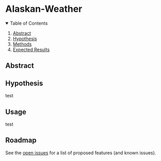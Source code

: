 # Alaskan-Weather

<!-- TABLE OF CONTENTS -->
<details open="open">
  <summary>Table of Contents</summary>
  <ol>
    <li>
      <a href="#Abstract">Abstract</a>
     </li>
    <li>
      <a href="#hypothesis">Hypothesis</a>    
    </li>
    <li><a href="#methods">Methods</a></li>
    <li><a href="#expected-results">Expected Results</a></li>  
  </ol>
</details>



<!-- Abstact -->
## Abstract


<!-- Hypothesis -->
## Hypothesis

test

<!-- Methods -->
## Usage

test


<!-- Expected Results -->
## Roadmap

See the [open issues](https://github.com/othneildrew/Best-README-Template/issues) for a list of proposed features (and known issues).
